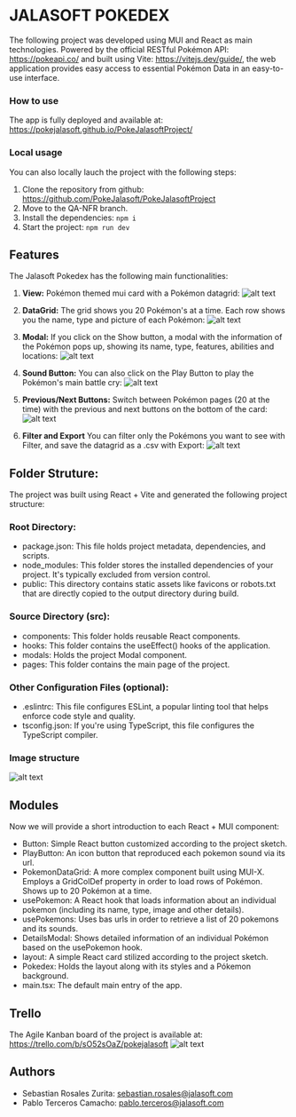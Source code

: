 # JALASOFT POKEDEX
The following project was developed using MUI and React as main technologies. Powered by the official RESTful Pokémon API: https://pokeapi.co/ and built using Vite: https://vitejs.dev/guide/, the web application provides easy access to essential Pokémon Data in an easy-to-use interface.

### How to use
The app is fully deployed and available at: https://pokejalasoft.github.io/PokeJalasoftProject/

### Local usage
You can also locally lauch the project with the following steps:
1. Clone the repository from github: https://github.com/PokeJalasoft/PokeJalasoftProject
2. Move to the QA-NFR branch.
3. Install the dependencies: `npm i`
4. Start the project: `npm run dev`


## Features
The Jalasoft Pokedex has the following main functionalities: 

1. **View:** Pokémon themed mui card with a Pokémon datagrid:
![alt text](readme/image.png)

2. **DataGrid:** The grid shows you 20 Pokémon's at a time. Each row shows you the name, type and picture of each Pokémon: 
![alt text](readme/image2.png)

3. **Modal:** If you click on the Show button, a modal with the information of the Pokémon pops up, showing its name, type, features, abilities and locations:
![alt text](readme/image3.png)

4. **Sound Button:** You can also click on the Play Button to play the Pokémon's main battle cry: 
![alt text](readme/image4.png)

5. **Previous/Next Buttons:** Switch between Pokémon pages (20 at the time) with the previous and next buttons on the bottom of the card:
![alt text](readme/image5.png)

6. **Filter and Export** You can filter only the Pokémons you want to see with Filter, and save the datagrid as a .csv with Export:
![alt text](readme/image6.png)

## Folder Struture:
The project was built using React + Vite and generated the following project structure:

### Root Directory:
- package.json: This file holds project metadata, dependencies, and scripts.
- node_modules: This folder stores the installed dependencies of your project. It's typically excluded from version control.
- public: This directory contains static assets like favicons or robots.txt that are directly copied to the output directory during build.

### Source Directory (src):
- components: This folder holds reusable React components.
- hooks: This folder contains the useEffect() hooks of the application.
- modals: Holds the project Modal component.
- pages: This folder contains the main page of the project.

### Other Configuration Files (optional):

- .eslintrc: This file configures ESLint, a popular linting tool that helps enforce code style and quality.
- tsconfig.json: If you're using TypeScript, this file configures the TypeScript compiler.

### Image structure
![alt text](readme/image7.png)

## Modules
Now we will provide a short introduction to each React + MUI component:

- Button: Simple React button customized according to the project sketch.
- PlayButton: An icon button that reproduced each pokemon sound via its url.
- PokemonDataGrid: A more complex component built using MUI-X. Employs a GridColDef property in order to load rows of Pokémon. Shows up to 20 Pokémon at a time.
- usePokemon: A React hook that loads information about an individual pokemon (including its name, type, image and other details).
- usePokemons: Uses bas urls in order to retrieve a list of 20 pokemons and its sounds.
- DetailsModal: Shows detailed information of an individual Pokémon based on the usePokemon hook.
- layout: A simple React card stilized according to the project sketch.
- Pokedex: Holds the layout along with its styles and a Pókemon background.
- main.tsx: The default main entry of the app.

## Trello
The Agile Kanban board of the project is available at: https://trello.com/b/sO52sOaZ/pokejalasoft
![alt text](readme/image8.png)

## Authors
- Sebastian Rosales Zurita: sebastian.rosales@jalasoft.com
- Pablo Terceros Camacho: pablo.terceros@jalasoft.com
